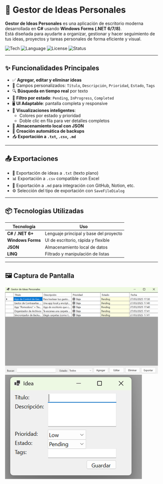 # 📌 Gestor de Ideas Personales

**Gestor de Ideas Personales** es una aplicación de escritorio moderna desarrollada en **C#** usando **Windows Forms (.NET 6/7/8)**.  
Está diseñada para ayudarte a organizar, gestionar y hacer seguimiento de tus ideas, proyectos y tareas personales de forma eficiente y visual.

![Tech](https://img.shields.io/badge/Platform-WinForms-blueviolet.svg)
![Language](https://img.shields.io/badge/C%23-.NET-blue.svg)
![License](https://img.shields.io/badge/License-MIT-green.svg)
![Status](https://img.shields.io/badge/Build-Stable-brightgreen.svg)

---

## ✨ Funcionalidades Principales

- ✅ **Agregar, editar y eliminar ideas**
- 🧾 Campos personalizados: `Título`, `Descripción`, `Prioridad`, `Estado`, `Tags`
- 🔍 **Búsqueda en tiempo real** por texto
- 🧠 **Filtro por estado**: `Pending`, `InProgress`, `Completed`
- 🖥️ **UI Adaptable**: pantalla completa y responsive
- 🧩 **Visualizaciones inteligentes**:
  - Colores por estado y prioridad
  - Doble clic en fila para ver detalles completos
- 💾 **Almacenamiento local con JSON**
- 💾 **Creación automática de backups**
- 📤 **Exportación a `.txt`, `.csv`, `.md`**

---

## 📤 Exportaciones

- 📄 Exportación de ideas a `.txt` (texto plano)
- 📊 Exportación a `.csv` compatible con Excel
- 📘 Exportación a `.md` para integración con GitHub, Notion, etc.
- ⚙️ Selección del tipo de exportación con `SaveFileDialog`

---

## 📦 Tecnologías Utilizadas

| Tecnología      | Uso                                      |
|-----------------|-------------------------------------------|
| **C# / .NET 6+** | Lenguaje principal y base del proyecto   |
| **Windows Forms** | UI de escritorio, rápida y flexible     |
| **JSON**         | Almacenamiento local de datos            |
| **LINQ**         | Filtrado y manipulación de listas        |

---

## 🖼️ Captura de Pantalla

![Vista previa de la app](screenshots/main_ui.png)
![Botón Agregar](screenshots/add.png)
